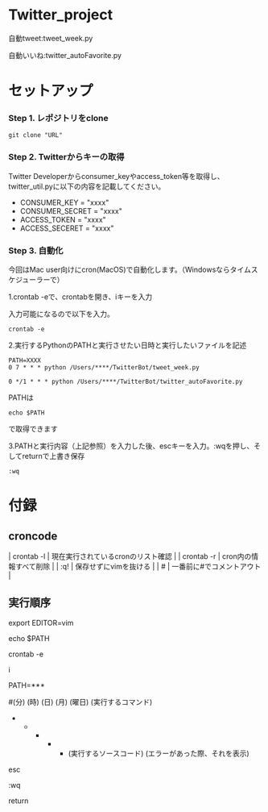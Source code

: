 # Twitter_project

自動tweet:tweet_week.py

自動いいね:twitter_autoFavorite.py

# セットアップ


### Step 1. レポジトリをclone
```
git clone "URL"
```
### Step 2. Twitterからキーの取得

Twitter Developerからconsumer_keyやaccess_token等を取得し、twitter_util.pyに以下の内容を記載してください。

- CONSUMER_KEY = "xxxx"
- CONSUMER_SECRET = "xxxx"
- ACCESS_TOKEN = "xxxx"
- ACCESS_SECERET = "xxxx"

### Step 3. 自動化

今回はMac user向けにcron(MacOS)で自動化します。（Windowsならタイムスケジューラーで）

1.crontab -eで、crontabを開き、iキーを入力

入力可能になるので以下を入力。
```
crontab -e
```
2.実行するPythonのPATHと実行させたい日時と実行したいファイルを記述
```
PATH=XXXX
0 7 * * * python /Users/****/TwitterBot/tweet_week.py

0 */1 * * * python /Users/****/TwitterBot/twitter_autoFavorite.py
```
PATHは
```
echo $PATH
```
で取得できます

3.PATHと実行内容（上記参照）を入力した後、escキーを入力。:wqを押し、そしてreturnで上書き保存
```
:wq
```

# 付録

## croncode

| crontab -l | 現在実行されているcronのリスト確認 |
| crontab -r | cron内の情報すべて削除             |
| :q!        | 保存せずにvimを抜ける              |
| #          | 一番前に#でコメントアウト          |

## 実行順序

export EDITOR=vim

echo $PATH

crontab -e

i

PATH=***

#(分) (時) (日) (月) (曜日)  (実行するコマンド)

* * * * * (実行するソースコード) (エラーがあった際、それを表示)

esc

:wq

return

